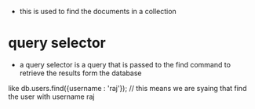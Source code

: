 * this is used to find the documents in a collection



# query selector
* a query selector is a query that is passed to the find command to retrieve the results form the database

like db.users.find({username : 'raj'}); // this means we are syaing that find the user with username raj

